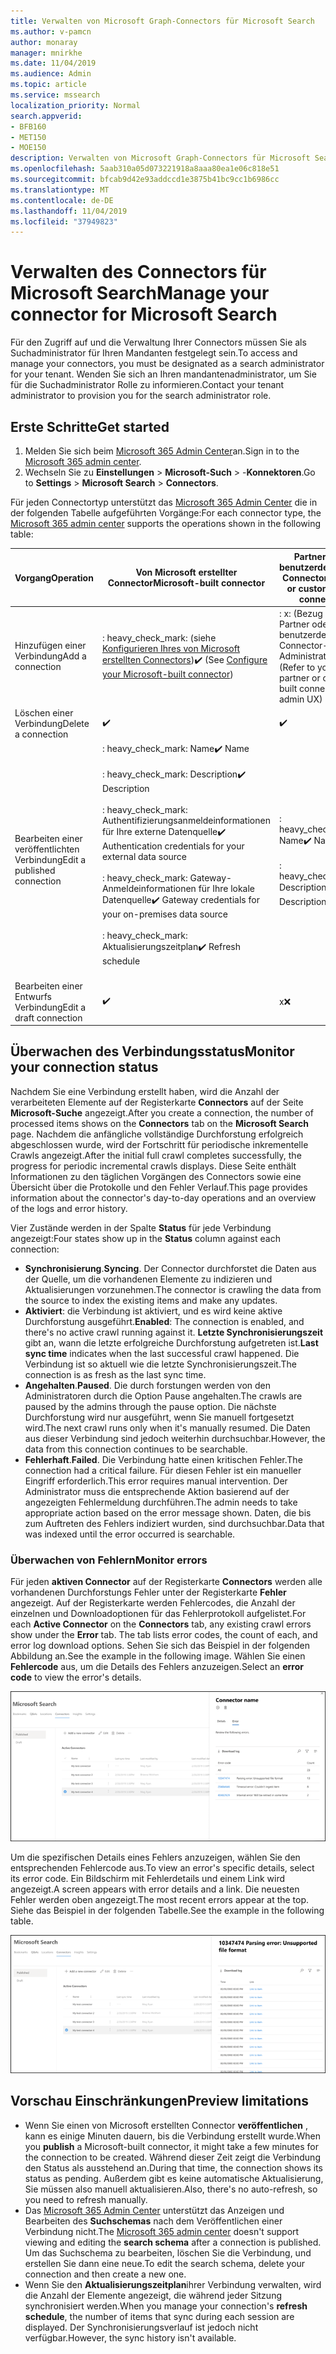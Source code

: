 ```yaml
---
title: Verwalten von Microsoft Graph-Connectors für Microsoft Search
ms.author: v-pamcn
author: monaray
manager: mnirkhe
ms.date: 11/04/2019
ms.audience: Admin
ms.topic: article
ms.service: mssearch
localization_priority: Normal
search.appverid:
- BFB160
- MET150
- MOE150
description: Verwalten von Microsoft Graph-Connectors für Microsoft Search.
ms.openlocfilehash: 5aab310a05d073221918a8aaa80ea1e06c818e51
ms.sourcegitcommit: bfcab9d42e93addccd1e3875b41bc9cc1b6986cc
ms.translationtype: MT
ms.contentlocale: de-DE
ms.lasthandoff: 11/04/2019
ms.locfileid: "37949823"
---
```

# <a name="manage-your-connector-for-microsoft-search"></a><span data-ttu-id="a4b8f-103">Verwalten des Connectors für Microsoft Search</span><span class="sxs-lookup"><span data-stu-id="a4b8f-103">Manage your connector for Microsoft Search</span></span>

<span data-ttu-id="a4b8f-104">Für den Zugriff auf und die Verwaltung Ihrer Connectors müssen Sie als Suchadministrator für Ihren Mandanten festgelegt sein.</span><span class="sxs-lookup"><span data-stu-id="a4b8f-104">To access and manage your connectors, you must be designated as a search administrator for your tenant.</span></span> <span data-ttu-id="a4b8f-105">Wenden Sie sich an Ihren mandantenadministrator, um Sie für die Suchadministrator Rolle zu informieren.</span><span class="sxs-lookup"><span data-stu-id="a4b8f-105">Contact your tenant administrator to provision you for the search administrator role.</span></span>

## <a name="get-started"></a><span data-ttu-id="a4b8f-106">Erste Schritte</span><span class="sxs-lookup"><span data-stu-id="a4b8f-106">Get started</span></span>

1. <span data-ttu-id="a4b8f-107">Melden Sie sich beim [Microsoft 365 Admin Center](https://admin.microsoft.com)an.</span><span class="sxs-lookup"><span data-stu-id="a4b8f-107">Sign in to the [Microsoft 365 admin center](https://admin.microsoft.com).</span></span>
2. <span data-ttu-id="a4b8f-108">Wechseln Sie zu **Einstellungen** > **Microsoft-Such** > -**Konnektoren**.</span><span class="sxs-lookup"><span data-stu-id="a4b8f-108">Go to **Settings** > **Microsoft Search** > **Connectors**.</span></span>

<span data-ttu-id="a4b8f-109">Für jeden Connectortyp unterstützt das [Microsoft 365 Admin Center](https://admin.microsoft.com) die in der folgenden Tabelle aufgeführten Vorgänge:</span><span class="sxs-lookup"><span data-stu-id="a4b8f-109">For each connector type, the [Microsoft 365 admin center](https://admin.microsoft.com) supports the operations shown in the following table:</span></span>

<span data-ttu-id="a4b8f-110">**Vorgang**</span><span class="sxs-lookup"><span data-stu-id="a4b8f-110">**Operation**</span></span> | <span data-ttu-id="a4b8f-111">**Von Microsoft erstellter Connector**</span><span class="sxs-lookup"><span data-stu-id="a4b8f-111">**Microsoft-built connector**</span></span> | <span data-ttu-id="a4b8f-112">**Partner oder benutzerdefinierter Connector**</span><span class="sxs-lookup"><span data-stu-id="a4b8f-112">**Partner or custom-built connector**</span></span>
--- | --- | ---
<span data-ttu-id="a4b8f-113">Hinzufügen einer Verbindung</span><span class="sxs-lookup"><span data-stu-id="a4b8f-113">Add a connection</span></span> | <span data-ttu-id="a4b8f-114">: heavy_check_mark: (siehe [Konfigurieren Ihres von Microsoft erstellten Connectors](configure-connector.md))</span><span class="sxs-lookup"><span data-stu-id="a4b8f-114">:heavy_check_mark: (See [Configure your Microsoft-built connector](configure-connector.md))</span></span> | <span data-ttu-id="a4b8f-115">: x: (Bezug auf Ihren Partner oder den benutzerdefinierten Connector-Administrator UX)</span><span class="sxs-lookup"><span data-stu-id="a4b8f-115">:x: (Refer to your partner or custom-built connector admin UX)</span></span>
<span data-ttu-id="a4b8f-116">Löschen einer Verbindung</span><span class="sxs-lookup"><span data-stu-id="a4b8f-116">Delete a connection</span></span> | :heavy_check_mark: | :heavy_check_mark:
<span data-ttu-id="a4b8f-119">Bearbeiten einer veröffentlichten Verbindung</span><span class="sxs-lookup"><span data-stu-id="a4b8f-119">Edit a published connection</span></span> | <span data-ttu-id="a4b8f-120">: heavy_check_mark: Name</span><span class="sxs-lookup"><span data-stu-id="a4b8f-120">:heavy_check_mark: Name</span></span><br></br> <span data-ttu-id="a4b8f-121">: heavy_check_mark: Description</span><span class="sxs-lookup"><span data-stu-id="a4b8f-121">:heavy_check_mark: Description</span></span><br></br> <span data-ttu-id="a4b8f-122">: heavy_check_mark: Authentifizierungsanmeldeinformationen für Ihre externe Datenquelle</span><span class="sxs-lookup"><span data-stu-id="a4b8f-122">:heavy_check_mark: Authentication credentials for your external data source</span></span><br></br> <span data-ttu-id="a4b8f-123">: heavy_check_mark: Gateway-Anmeldeinformationen für Ihre lokale Datenquelle</span><span class="sxs-lookup"><span data-stu-id="a4b8f-123">:heavy_check_mark: Gateway credentials for your on-premises data source</span></span><br></br> <span data-ttu-id="a4b8f-124">: heavy_check_mark: Aktualisierungszeitplan</span><span class="sxs-lookup"><span data-stu-id="a4b8f-124">:heavy_check_mark: Refresh schedule</span></span><br></br> | <span data-ttu-id="a4b8f-125">: heavy_check_mark: Name</span><span class="sxs-lookup"><span data-stu-id="a4b8f-125">:heavy_check_mark: Name</span></span><br></br> <span data-ttu-id="a4b8f-126">: heavy_check_mark: Description</span><span class="sxs-lookup"><span data-stu-id="a4b8f-126">:heavy_check_mark: Description</span></span>
<span data-ttu-id="a4b8f-127">Bearbeiten einer Entwurfs Verbindung</span><span class="sxs-lookup"><span data-stu-id="a4b8f-127">Edit a draft connection</span></span> | :heavy_check_mark: | <span data-ttu-id="a4b8f-129">x</span><span class="sxs-lookup"><span data-stu-id="a4b8f-129">:x:</span></span>

## <a name="monitor-your-connection-status"></a><span data-ttu-id="a4b8f-130">Überwachen des Verbindungsstatus</span><span class="sxs-lookup"><span data-stu-id="a4b8f-130">Monitor your connection status</span></span>
<span data-ttu-id="a4b8f-131">Nachdem Sie eine Verbindung erstellt haben, wird die Anzahl der verarbeiteten Elemente auf der Registerkarte **Connectors** auf der Seite **Microsoft-Suche** angezeigt.</span><span class="sxs-lookup"><span data-stu-id="a4b8f-131">After you create a connection, the number of processed items shows on the **Connectors** tab on the **Microsoft Search** page.</span></span> <span data-ttu-id="a4b8f-132">Nachdem die anfängliche vollständige Durchforstung erfolgreich abgeschlossen wurde, wird der Fortschritt für periodische inkrementelle Crawls angezeigt.</span><span class="sxs-lookup"><span data-stu-id="a4b8f-132">After the initial full crawl completes successfully, the progress for periodic incremental crawls displays.</span></span> <span data-ttu-id="a4b8f-133">Diese Seite enthält Informationen zu den täglichen Vorgängen des Connectors sowie eine Übersicht über die Protokolle und den Fehler Verlauf.</span><span class="sxs-lookup"><span data-stu-id="a4b8f-133">This page provides information about the connector's day-to-day operations and an overview of the logs and error history.</span></span>

<span data-ttu-id="a4b8f-134">Vier Zustände werden in der Spalte **Status** für jede Verbindung angezeigt:</span><span class="sxs-lookup"><span data-stu-id="a4b8f-134">Four states show up in the **Status** column against each connection:</span></span>
* <span data-ttu-id="a4b8f-135">**Synchronisierung**.</span><span class="sxs-lookup"><span data-stu-id="a4b8f-135">**Syncing**.</span></span> <span data-ttu-id="a4b8f-136">Der Connector durchforstet die Daten aus der Quelle, um die vorhandenen Elemente zu indizieren und Aktualisierungen vorzunehmen.</span><span class="sxs-lookup"><span data-stu-id="a4b8f-136">The connector is crawling the data from the source to index the existing items and make any updates.</span></span>
* <span data-ttu-id="a4b8f-137">**Aktiviert**: die Verbindung ist aktiviert, und es wird keine aktive Durchforstung ausgeführt.</span><span class="sxs-lookup"><span data-stu-id="a4b8f-137">**Enabled**: The connection is enabled, and there's no active crawl running against it.</span></span> <span data-ttu-id="a4b8f-138">**Letzte Synchronisierungszeit** gibt an, wann die letzte erfolgreiche Durchforstung aufgetreten ist.</span><span class="sxs-lookup"><span data-stu-id="a4b8f-138">**Last sync time** indicates when the last successful crawl happened.</span></span> <span data-ttu-id="a4b8f-139">Die Verbindung ist so aktuell wie die letzte Synchronisierungszeit.</span><span class="sxs-lookup"><span data-stu-id="a4b8f-139">The connection is as fresh as the last sync time.</span></span>
* <span data-ttu-id="a4b8f-140">**Angehalten**.</span><span class="sxs-lookup"><span data-stu-id="a4b8f-140">**Paused**.</span></span> <span data-ttu-id="a4b8f-141">Die durch forstungen werden von den Administratoren durch die Option Pause angehalten.</span><span class="sxs-lookup"><span data-stu-id="a4b8f-141">The crawls are paused by the admins through the pause option.</span></span> <span data-ttu-id="a4b8f-142">Die nächste Durchforstung wird nur ausgeführt, wenn Sie manuell fortgesetzt wird.</span><span class="sxs-lookup"><span data-stu-id="a4b8f-142">The next crawl runs only when it's manually resumed.</span></span> <span data-ttu-id="a4b8f-143">Die Daten aus dieser Verbindung sind jedoch weiterhin durchsuchbar.</span><span class="sxs-lookup"><span data-stu-id="a4b8f-143">However, the data from this connection continues to be searchable.</span></span>
* <span data-ttu-id="a4b8f-144">**Fehlerhaft**.</span><span class="sxs-lookup"><span data-stu-id="a4b8f-144">**Failed**.</span></span> <span data-ttu-id="a4b8f-145">Die Verbindung hatte einen kritischen Fehler.</span><span class="sxs-lookup"><span data-stu-id="a4b8f-145">The connection had a critical failure.</span></span> <span data-ttu-id="a4b8f-146">Für diesen Fehler ist ein manueller Eingriff erforderlich.</span><span class="sxs-lookup"><span data-stu-id="a4b8f-146">This error requires manual intervention.</span></span> <span data-ttu-id="a4b8f-147">Der Administrator muss die entsprechende Aktion basierend auf der angezeigten Fehlermeldung durchführen.</span><span class="sxs-lookup"><span data-stu-id="a4b8f-147">The admin needs to take appropriate action based on the error message shown.</span></span> <span data-ttu-id="a4b8f-148">Daten, die bis zum Auftreten des Fehlers indiziert wurden, sind durchsuchbar.</span><span class="sxs-lookup"><span data-stu-id="a4b8f-148">Data that was indexed until the error occurred is searchable.</span></span>

### <a name="monitor-errors"></a><span data-ttu-id="a4b8f-149">Überwachen von Fehlern</span><span class="sxs-lookup"><span data-stu-id="a4b8f-149">Monitor errors</span></span>
<span data-ttu-id="a4b8f-150">Für jeden **aktiven Connector** auf der Registerkarte **Connectors** werden alle vorhandenen Durchforstungs Fehler unter der Registerkarte **Fehler** angezeigt. Auf der Registerkarte werden Fehlercodes, die Anzahl der einzelnen und Downloadoptionen für das Fehlerprotokoll aufgelistet.</span><span class="sxs-lookup"><span data-stu-id="a4b8f-150">For each **Active Connector** on the **Connectors** tab, any existing crawl errors show under the **Error** tab. The tab lists error codes, the count of each, and error log download options.</span></span> <span data-ttu-id="a4b8f-151">Sehen Sie sich das Beispiel in der folgenden Abbildung an.</span><span class="sxs-lookup"><span data-stu-id="a4b8f-151">See the example in the following image.</span></span> <span data-ttu-id="a4b8f-152">Wählen Sie einen **Fehlercode** aus, um die Details des Fehlers anzuzeigen.</span><span class="sxs-lookup"><span data-stu-id="a4b8f-152">Select an **error code** to view the error's details.</span></span>

![Liste der Connectors mit ausgewähltem Konnektor und Detailbereich mit 3 Fehlern für diesen Connector.](media/errormonitoring1.png)

<span data-ttu-id="a4b8f-154">Um die spezifischen Details eines Fehlers anzuzeigen, wählen Sie den entsprechenden Fehlercode aus.</span><span class="sxs-lookup"><span data-stu-id="a4b8f-154">To view an error's specific details, select its error code.</span></span> <span data-ttu-id="a4b8f-155">Ein Bildschirm mit Fehlerdetails und einem Link wird angezeigt.</span><span class="sxs-lookup"><span data-stu-id="a4b8f-155">A screen appears with error details and a link.</span></span> <span data-ttu-id="a4b8f-156">Die neuesten Fehler werden oben angezeigt.</span><span class="sxs-lookup"><span data-stu-id="a4b8f-156">The most recent errors appear at the top.</span></span> <span data-ttu-id="a4b8f-157">Siehe das Beispiel in der folgenden Tabelle.</span><span class="sxs-lookup"><span data-stu-id="a4b8f-157">See the example in the following table.</span></span>

![<span data-ttu-id="a4b8f-158">Connectorliste mit ausgewähltem Konnektor und Detailbereich, der die Liste der Fehler für den Connector anzeigt.</span><span class="sxs-lookup"><span data-stu-id="a4b8f-158">Connector list with a connector selected and details pane showing the list of errors for the connector.</span></span> ](media/errormonitoring2.png)

## <a name="preview-limitations"></a><span data-ttu-id="a4b8f-159">Vorschau Einschränkungen</span><span class="sxs-lookup"><span data-stu-id="a4b8f-159">Preview limitations</span></span>
* <span data-ttu-id="a4b8f-160">Wenn Sie einen von Microsoft erstellten Connector **veröffentlichen** , kann es einige Minuten dauern, bis die Verbindung erstellt wurde.</span><span class="sxs-lookup"><span data-stu-id="a4b8f-160">When you **publish** a Microsoft-built connector, it might take a few minutes for the connection to be created.</span></span> <span data-ttu-id="a4b8f-161">Während dieser Zeit zeigt die Verbindung den Status als ausstehend an.</span><span class="sxs-lookup"><span data-stu-id="a4b8f-161">During that time, the connection shows its status as pending.</span></span> <span data-ttu-id="a4b8f-162">Außerdem gibt es keine automatische Aktualisierung, Sie müssen also manuell aktualisieren.</span><span class="sxs-lookup"><span data-stu-id="a4b8f-162">Also, there's no auto-refresh, so you need to refresh manually.</span></span>
* <span data-ttu-id="a4b8f-163">Das [Microsoft 365 Admin Center](https://admin.microsoft.com) unterstützt das Anzeigen und Bearbeiten des **Suchschemas** nach dem Veröffentlichen einer Verbindung nicht.</span><span class="sxs-lookup"><span data-stu-id="a4b8f-163">The [Microsoft 365 admin center](https://admin.microsoft.com) doesn't support viewing and editing the **search schema** after a connection is published.</span></span> <span data-ttu-id="a4b8f-164">Um das Suchschema zu bearbeiten, löschen Sie die Verbindung, und erstellen Sie dann eine neue.</span><span class="sxs-lookup"><span data-stu-id="a4b8f-164">To edit the search schema, delete your connection and then create a new one.</span></span>
* <span data-ttu-id="a4b8f-165">Wenn Sie den **Aktualisierungszeitplan**ihrer Verbindung verwalten, wird die Anzahl der Elemente angezeigt, die während jeder Sitzung synchronisiert werden.</span><span class="sxs-lookup"><span data-stu-id="a4b8f-165">When you manage your connection's **refresh schedule**, the number of items that sync during each session are displayed.</span></span> <span data-ttu-id="a4b8f-166">Der Synchronisierungsverlauf ist jedoch nicht verfügbar.</span><span class="sxs-lookup"><span data-stu-id="a4b8f-166">However, the sync history isn't available.</span></span>
